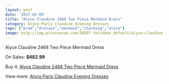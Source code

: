 ```yaml
---
layout: post
date: '2017-01-09'
title: "Alyce Claudine 2468 Two Piece Mermaid Dress"
category: Alyce Paris Claudine Evening Dresses
tags: ["prom","dresses","mermaid","charming","alyce"]
image: http://img.princessan.com/20507-thickbox_default/alyce-claudine-2468-two-piece-mermaid-dress.jpg
---
```

Alyce Claudine 2468 Two Piece Mermaid Dress

On Sales: **$482.99**
<a href="https://www.princessan.com/en/9228-alyce-claudine-2468-two-piece-mermaid-dress.html"><amp-img layout="responsive" width="600" height="600" src="//img.princessan.com/20507-thickbox_default/alyce-claudine-2468-two-piece-mermaid-dress.jpg" alt="Alyce Claudine 2468 Two Piece Mermaid Dress 0" /></a>
<a href="https://www.princessan.com/en/9228-alyce-claudine-2468-two-piece-mermaid-dress.html"><amp-img layout="responsive" width="600" height="600" src="//img.princessan.com/20508-thickbox_default/alyce-claudine-2468-two-piece-mermaid-dress.jpg" alt="Alyce Claudine 2468 Two Piece Mermaid Dress 1" /></a>

Buy it: [Alyce Claudine 2468 Two Piece Mermaid Dress](https://www.princessan.com/en/9228-alyce-claudine-2468-two-piece-mermaid-dress.html "Alyce Claudine 2468 Two Piece Mermaid Dress")

View more: [Alyce Paris Claudine Evening Dresses](https://www.princessan.com/en/76- "Alyce Paris Claudine Evening Dresses")